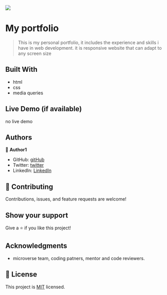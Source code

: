 ![](https://img.shields.io/badge/Microverse-blueviolet)

# My portfolio

> This is my personal portfolio, it includes the experience and skills i have
in web development. it is responsive website that can adapt to any screen size


## Built With

- html 
- css
- media queries

## Live Demo (if available)

no live demo

## Authors

👤 **Author1**

- GitHub: [gitHub](https://github.com/ndikumanaisaie)
- Twitter: [twitter](https://twitter.com/Ndikuma38670724)
- LinkedIn: [LinkedIn](https://www.linkedin.com/in/ndikumana-isaie-21166273/)



## 🤝 Contributing

Contributions, issues, and feature requests are welcome!


## Show your support

Give a ⭐️ if you like this project!

## Acknowledgments

- microverse team, coding patners, mentor and code reviewers.


## 📝 License

This project is [MIT](./MIT.md) licensed.
